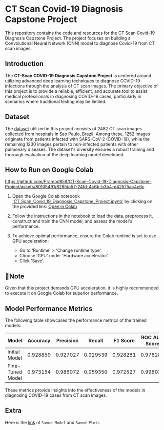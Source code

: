 # CT Scan Covid-19 Diagnosis Capstone Project

This repository contains the code and resources for the CT Scan Covid-19 Diagnosis Capstone Project. The project focuses on building a Convolutional Neural Network (CNN) model to diagnose Covid-19 from CT scan images.

## Introduction

The **CT-Scan COVID-19 Diagnosis Capstone Project** is centered around utilizing advanced deep learning techniques to diagnose COVID-19 infections through the analysis of CT scan images. The primary objective of this project is to provide a reliable, efficient, and accurate tool to assist medical professionals in diagnosing COVID-19 cases, particularly in scenarios where traditional testing may be limited.

## Dataset

The [dataset](Data) utilized in this project consists of 2482 CT scan images collected from hospitals in Sao Paulo, Brazil. Among these, 1252 images originate from patients infected with SARS-CoV-2 (COVID-19), while the remaining 1230 images pertain to non-infected patients with other pulmonary diseases. The dataset's diversity ensures a robust training and thorough evaluation of the deep learning model developed.

## How to Run on Google Colab

https://github.com/Pramod858/CT-Scan-Covid-19-Diagnosis-Capstone-Project/assets/80105491/826fda57-24fd-4c6b-b3b4-e42575ac4c6c

1. Open the Google Colab notebook ['CT_Scan_Covid_19_Diagnosis_Capstone_Project.ipynb'](Notebook/CT_Scan_Covid_19_Diagnosis_Capstone_Project.ipynb) by clicking on the provided link:
   [Open in Colab](https://colab.research.google.com/github/Pramod858/CT-Scan-Covid-19-Diagnosis-Capstone-Project/blob/main/Notebook/CT_Scan_Covid_19_Diagnosis_Capstone_Project.ipynb)

2. Follow the instructions in the notebook to load the data, preprocess it, construct and train the CNN model, and assess the model's performance.

3. To achieve optimal performance, ensure the Colab runtime is set to use GPU acceleration:
   - Go to 'Runtime' > 'Change runtime type'.
   - Choose 'GPU' under 'Hardware accelerator'.
   - Click 'Save'.

## 📖Note

Given that this project demands GPU acceleration, it is highly recommended to execute it on Google Colab for superior performance.

## Model Performance Metrics

The following table showcases the performance metrics of the trained models:

| Model           | Accuracy | Precision | Recall  | F1 Score | ROC AUC Score |
|-----------------|----------|-----------|---------|----------|---------------|
| Initial Model   | 0.928859 | 0.927027  | 0.929539| 0.928281 | 0.976287      |
| Fine-Tuned Model| 0.973154 | 0.986072  | 0.959350| 0.972527 | 0.998032      |

These metrics provide insights into the effectiveness of the models in diagnosing COVID-19 cases from CT scan images.

## Extra 
Here is the [link](https://drive.google.com/drive/folders/1IoqB6hyF-Kf-nDxw55jcfTEpZhF12rkW?usp=sharing) of `Saved Model` and `Saved Plots`

